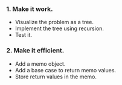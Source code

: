 ### 1. Make it work.

- Visualize the problem as a tree.
- Implement the tree using recursion.
- Test it.

### 2. Make it efficient.

- Add a memo object.
- Add a base case to return memo values.
- Store return values in the memo.